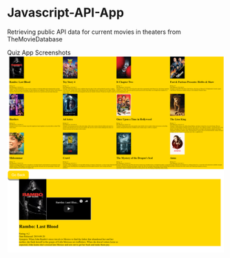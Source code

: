 # Javascript-API-App
Retrieving public API data for current movies in theaters from TheMovieDatabase 

Quiz App Screenshots
![alt text](a5&6-1.PNG)
![alt text](a5&6-2.PNG)
